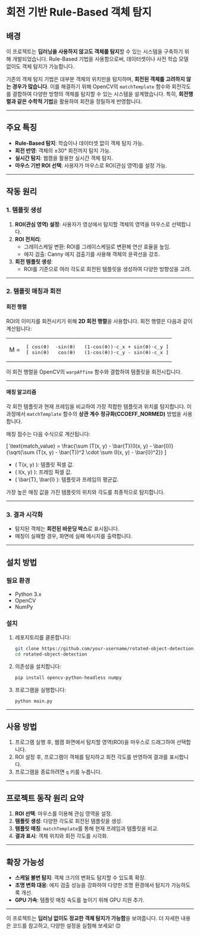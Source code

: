 # 회전 기반 Rule-Based 객체 탐지

## **배경**

이 프로젝트는 **딥러닝을 사용하지 않고도 객체를 탐지**할 수 있는 시스템을 구축하기 위해 개발되었습니다. Rule-Based 기법을 사용함으로써, 데이터셋이나 사전 학습 모델 없이도 객체 탐지가 가능합니다.

기존의 객체 탐지 기법은 대부분 객체의 위치만을 탐지하며, **회전된 객체를 고려하지 않는 경우가 많습니다**. 이를 해결하기 위해 OpenCV의 `matchTemplate` 함수와 회전각도를 결합하여 다양한 방향의 객체를 탐지할 수 있는 시스템을 설계했습니다. 특히, **회전행렬과 같은 수학적 기법**을 활용하여 회전을 정밀하게 반영합니다.

---

## **주요 특징**

- **Rule-Based 탐지**: 학습이나 데이터셋 없이 객체 탐지 가능.
- **회전 반영**: 객체의 ±30° 회전까지 탐지 가능.
- **실시간 탐지**: 웹캠을 활용한 실시간 객체 탐지.
- **마우스 기반 ROI 선택**: 사용자가 마우스로 ROI(관심 영역)를 설정 가능.

---

## **작동 원리**

### 1. **템플릿 생성**
1. **ROI(관심 영역) 설정**: 사용자가 영상에서 탐지할 객체의 영역을 마우스로 선택합니다.
2. **ROI 전처리**:
   - 그레이스케일 변환: ROI를 그레이스케일로 변환해 연산 효율을 높임.
   - 에지 검출: Canny 에지 검출기를 사용해 객체의 윤곽선을 강조.
3. **회전 템플릿 생성**:
   - ROI를 기준으로 여러 각도로 회전된 템플릿을 생성하여 다양한 방향성을 고려.

---

### 2. **템플릿 매칭과 회전**

#### **회전 행렬**
ROI의 이미지를 회전시키기 위해 **2D 회전 행렬**을 사용합니다. 회전 행렬은 다음과 같이 계산됩니다:

<table>
<tr>
<td>M = </td>
<td>
<pre>
[ cos(θ)  -sin(θ)   (1-cos(θ))·c_x + sin(θ)·c_y ]
[ sin(θ)   cos(θ)   (1-cos(θ))·c_y - sin(θ)·c_x ]
</pre>
</td>
</tr>
</table>

이 회전 행렬을 OpenCV의 `warpAffine` 함수와 결합하여 템플릿을 회전시킵니다.

---

#### **매칭 알고리즘**
각 회전 템플릿과 현재 프레임을 비교하여 가장 적합한 템플릿과 위치를 탐지합니다. 이 과정에서 `matchTemplate` 함수의 **상관 계수 정규화(CCOEFF_NORMED)** 방법을 사용합니다.

매칭 점수는 다음 수식으로 계산됩니다:

\[
\text{match\_value} = \frac{\sum (T(x, y) - \bar{T})(I(x, y) - \bar{I})}{\sqrt{\sum (T(x, y) - \bar{T})^2 \cdot \sum (I(x, y) - \bar{I})^2}}
\]

- \( T(x, y) \): 템플릿 픽셀 값.
- \( I(x, y) \): 프레임 픽셀 값.
- \( \bar{T}, \bar{I} \): 템플릿과 프레임의 평균값.

가장 높은 매칭 값을 가진 템플릿의 위치와 각도를 최종적으로 탐지합니다.

---

### 3. **결과 시각화**
- 탐지된 객체는 **회전된 바운딩 박스**로 표시됩니다.
- 매칭이 실패할 경우, 화면에 실패 메시지를 출력합니다.

---

## **설치 방법**

### **필요 환경**
- Python 3.x
- OpenCV
- NumPy

### **설치**
1. 레포지토리를 클론합니다:
    ```bash
    git clone https://github.com/your-username/rotated-object-detection.git
    cd rotated-object-detection
    ```

2. 의존성을 설치합니다:
    ```bash
    pip install opencv-python-headless numpy
    ```

3. 프로그램을 실행합니다:
    ```bash
    python main.py
    ```

---

## **사용 방법**

1. 프로그램 실행 후, 웹캠 화면에서 탐지할 영역(ROI)을 마우스로 드래그하여 선택합니다.
2. ROI 설정 후, 프로그램이 객체를 탐지하고 회전 각도를 반영하여 결과를 표시합니다.
3. 프로그램을 종료하려면 `q` 키를 누릅니다.

---

## **프로젝트 동작 원리 요약**

1. **ROI 선택**: 마우스를 이용해 관심 영역을 설정.
2. **템플릿 생성**: 다양한 각도로 회전된 템플릿을 생성.
3. **템플릿 매칭**: `matchTemplate`를 통해 현재 프레임과 템플릿을 비교.
4. **결과 표시**: 객체 위치와 회전 각도를 시각화.

---

## **확장 가능성**

- **스케일 불변 탐지**: 객체 크기의 변화도 탐지할 수 있도록 확장.
- **조명 변화 대응**: 에지 검출 성능을 강화하여 다양한 조명 환경에서 탐지가 가능하도록 개선.
- **GPU 가속**: 템플릿 매칭 속도를 높이기 위해 GPU 지원 추가.

---

이 프로젝트는 **딥러닝 없이도 정교한 객체 탐지가 가능함**을 보여줍니다. 더 자세한 내용은 코드를 참고하고, 다양한 설정을 실험해 보세요! 😊
